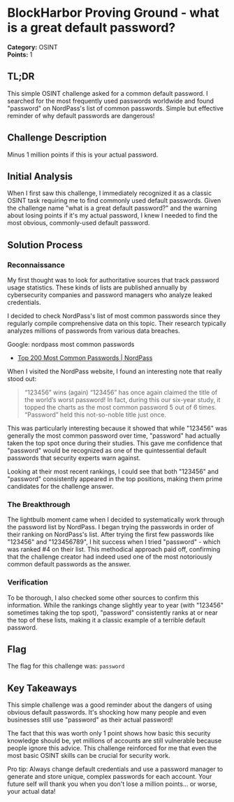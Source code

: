 
# BlockHarbor Proving Ground - what is a great default password?

**Category:** OSINT<br>
**Points:** 1

## TL;DR

This simple OSINT challenge asked for a common default password. I searched for the most frequently used passwords worldwide and found "password" on NordPass's list of common passwords. Simple but effective reminder of why default passwords are dangerous!

## Challenge Description

Minus 1 million points if this is your actual password.

## Initial Analysis

When I first saw this challenge, I immediately recognized it as a classic OSINT task requiring me to find commonly used default passwords. Given the challenge name "what is a great default password?" and the warning about losing points if it's my actual password, I knew I needed to find the most obvious, commonly-used default password.

## Solution Process

### Reconnaissance

My first thought was to look for authoritative sources that track password usage statistics. These kinds of lists are published annually by cybersecurity companies and password managers who analyze leaked credentials.

I decided to check NordPass's list of most common passwords since they regularly compile comprehensive data on this topic. Their research typically analyzes millions of passwords from various data breaches.

Google: nordpass most common passwords

 - [Top 200 Most Common Passwords | NordPass](https://nordpass.com/most-common-passwords-list/)

When I visited the NordPass website, I found an interesting note that really stood out:

> “123456” wins (again)
“123456” has once again claimed the title of the world’s worst password! In fact, during this our six-year study, it topped the charts as the most common password 5 out of 6 times. “Password” held this not-so-noble title just once.

This was particularly interesting because it showed that while "123456" was generally the most common password over time, "password" had actually taken the top spot once during their studies. This gave me confidence that "password" would be recognized as one of the quintessential default passwords that security experts warn against.

Looking at their most recent rankings, I could see that both "123456" and "password" consistently appeared in the top positions, making them prime candidates for the challenge answer.


### The Breakthrough

The lightbulb moment came when I decided to systematically work through the password list by NordPass. I began trying the passwords in order of their ranking on NordPass's list. After trying the first few passwords like "123456" and "123456789", I hit success when I tried "password" - which was ranked #4 on their list. This methodical approach paid off, confirming that the challenge creator had indeed used one of the most notoriously common default passwords as the answer.

### Verification

To be thorough, I also checked some other sources to confirm this information. While the rankings change slightly year to year (with "123456" sometimes taking the top spot), "password" consistently ranks at or near the top of these lists, making it a classic example of a terrible default password.

## Flag

The flag for this challenge was: `password`

## Key Takeaways

This simple challenge was a good reminder about the dangers of using obvious default passwords. It's shocking how many people and even businesses still use "password" as their actual password!

The fact that this was worth only 1 point shows how basic this security knowledge should be, yet millions of accounts are still vulnerable because people ignore this advice. This challenge reinforced for me that even the most basic OSINT skills can be crucial for security work.

Pro tip: Always change default credentials and use a password manager to generate and store unique, complex passwords for each account. Your future self will thank you when you don't lose a million points... or worse, your actual data!